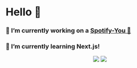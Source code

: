# Hello 👋 
### 🔭 I’m currently working on a [Spotify-You 🎵](https://github.com/arekminajj/spotify-you) 
### 🌱 I’m currently learning Next.js!

<p align = "center">
<img src =  "https://github-readme-stats.vercel.app/api?username=arekminajj&count_private=true?theme=Gradient&show_icons=true">
<img src =  "https://github-readme-stats.vercel.app/api/top-langs/?username=arekminajj&hide=css">
</p>
<!--
**arekminajj/arekminajj** is a ✨ _special_ ✨ repository because its `README.md` (this file) appears on your GitHub profile.

Here are some ideas to get you started:

- 🔭 I’m currently working on ...
- 🌱 I’m currently learning ...
- 👯 I’m looking to collaborate on ...
- 🤔 I’m looking for help with ...
- 💬 Ask me about ...
- 📫 How to reach me: ...
- 😄 Pronouns: ...
- ⚡ Fun fact: ...
-->
